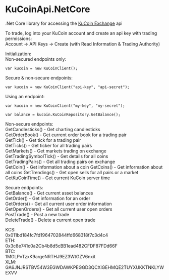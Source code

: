 # KuCoinApi.NetCore
.Net Core library for accessing the [KuCoin Exchange](https://www.kucoin.com) api  
  
To trade, log into your KuCoin account and create an api key with trading permissions:  
Account -> API Keys -> Create (with Read Information & Trading Authority)  
  
Initialization:  
Non-secured endpoints only:  
```
var kucoin = new KuCoinClient();
```  
  
Secure & non-secure endpoints:  
```
var kucoin = new KuCoinClient("api-key", "api-secret");
```  

Using an endpoint:  
```
var kucoin = new KuCoinClient("my-key", "my-secret");  
  
var balance = kucoin.KuCoinRepository.GetBalance();
```  

Non-secure endpoints:  
GetCandlesticks() - Get charting candlesticks  
GetOrderBook() - Get current order book for a trading pair  
GetTick() - Get tick for a trading pair  
GetTicks() - Get ticker for all trading pairs  
GetMarkets() - Get markets trading on exchange  
GetTradingSymbolTick() - Get details for all coins  
GetTradingPairs() - Get all trading pairs on exchange  
GetCoin() - Get information about a coin
GetCoins() - Get information about all coins
GetTrendings() - Get open sells for all pairs or a market  
GetKuCoinTime() - Get current KuCoin server time  

Secure endpoints:  
GetBalance() - Get current asset balances  
GetOrder() - Get information for an order  
GetOrders() - Get all current user order information  
GetOpenOrders() - Get all current user open orders   
PostTrade() - Post a new trade  
DeleteTrade() - Delete a current open trade  

KCS:  
0x011bd184fc7fd1964702844ffd668318f7c3d4c4  
ETH:  
0x3c8e741c0a2Cb4b8d5cBB1ead482CFDF87FDd66F  
BTC:  
1MGLPvTzxK9argeNRTHJ9EZ3WtGZV6nxit  
XLM:  
GA6JNJRSTBV54W3EGWDAWKPEGGD3QCXIGEHMQE2TUYXUKKTNKLYWEXVV  
